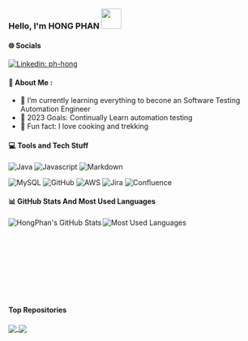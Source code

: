 ### Hello, I'm HONG PHAN <img src="https://media.giphy.com/media/j5oMK60WVe1w9YaaOa/source.gif" width="40"></h2>
<img align='right' width="200">


#### 🌐 Socials
[![Linkedin: ph-hong](https://img.shields.io/badge/HongPhan-0077B5?style=flat&logo=linkedin&logoColor=white&link=linkedin.com/in/ph-hong/)](https://www.linkedin.com/in/ph-hong/)


 #### 🍁 About Me :
- 🌱 I’m currently learning everything to becone an Software Testing Automation Engineer
- 🎯 2023 Goals: Continually Learn automation testing
- 🌟 Fun fact: I love cooking and trekking


#### 💻 Tools and Tech Stuff
![Java](https://img.shields.io/badge/Java-ED8B00?style=flat&logo=openjdk&logoColor=white)
![Javascript](https://img.shields.io/badge/JavaScript-F7DF1E?style=flat&logo=javascript&logoColor=black) 
![Markdown](https://img.shields.io/badge/markdown-%23000000.svg?style=flat&logo=markdown&logoColor=white) 

![MySQL](https://img.shields.io/badge/mysql-%2300f.svg?style=flat&logo=mysql&logoColor=white) 
![GitHub](https://img.shields.io/badge/GitHub-100000?style=flat&logo=github&logoColor=white) 
![AWS](https://img.shields.io/badge/AWS-%23FF9900.svg?style=flat&logo=amazon-aws&logoColor=white) 
![Jira](https://img.shields.io/badge/jira-%230A0FFF.svg?style=flat&logo=jira&logoColor=white) 
![Confluence](https://img.shields.io/badge/confluence-%23172BF4.svg?style=flat&logo=confluence&logoColor=white)


#### 📊 GitHub Stats And Most Used Languages

<a href="https://github.com/ph-hong/github-readme-stats"><img align="left" alt="HongPhan's GitHub Stats" src="https://github-readme-stats.vercel.app/api?username=ph-hong&show_icons=true&theme=dracula" /></a>  <a href="https://github.com/ph-hong/github-readme-stats"><img align="left" alt="Most Used Languages" src="https://github-readme-stats.vercel.app/api/top-langs/?username=ph-hong&show_icons=true&theme=dracula" /></a> 
<br />
<br />
<br />
<br />
<br />
<br />
<br />
<br />
<br />

#### Top Repositories

<a href="https://github.com/ph-hong/github-readme-stats">
  <img align="center" src="https://github-readme-stats.vercel.app/api/pin/?username=ph-hong&repo=hybrid-framework-techpanda&theme=dracula" />
</a>
<a href="https://github.com/ph-hong/anuraghazra.github.io">
  <img align="center" src="https://github-readme-stats.vercel.app/api/pin/?username=ph-hong&repo=gui-framework-cypress&theme=dracula" />
</a>
